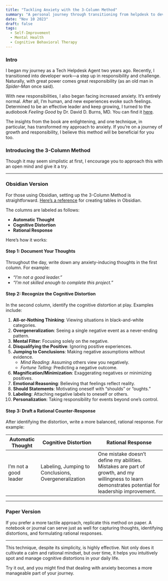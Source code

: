 ```yaml
---
title: "Tackling Anxiety with the 3-Column Method"
summary: "A personal journey through transitioning from helpdesk to development and learning to manage new responsibilities."
date: "Nov 10 2023"
draft: false
tags:
  - Self-Improvement
  - Mental Health
  - Cognitive Behavioral Therapy
---
```


### Intro

I began my journey as a Tech Helpdesk Agent two years ago. Recently, I transitioned into developer work—a step up in responsibility and challenge. Naturally, with great power comes great responsibility (as an old man in _Spider-Man_ once said).

With new responsibilities, I also began facing increased anxiety. It’s entirely normal. After all, I’m human, and new experiences evoke such feelings. Determined to be an effective leader and keep growing, I turned to the audiobook _Feeling Good_ by Dr. David D. Burns, MD. You can find it [here](https://www.amazon.com/Feeling-Good-David-D-Burns-audiobook/dp/B01N9TCVLD/?_encoding=UTF8&content-id=amzn1.sym.579192ca-1482-4409-abe7-9e14f17ac827&ref_=aufs_ap_sc_dsk).

The insights from the book are enlightening, and one technique, in particular, has transformed my approach to anxiety. If you’re on a journey of growth and responsibility, I believe this method will be beneficial for you too.

### Introducing the **3-Column Method**

Though it may seem simplistic at first, I encourage you to approach this with an open mind and give it a try.

---

### Obsidian Version

For those using Obsidian, setting up the 3-Column Method is straightforward. [Here’s a reference](https://www.makeuseof.com/how-to-create-tables-obsidian/) for creating tables in Obsidian.

The columns are labeled as follows:

- **Automatic Thought**
- **Cognitive Distortion**
- **Rational Response**

Here’s how it works:

#### Step 1: Document Your Thoughts

Throughout the day, write down any anxiety-inducing thoughts in the first column. For example:

- _“I’m not a good leader.”_
- _“I’m not skilled enough to complete this project.”_

#### Step 2: Recognize the Cognitive Distortion

In the second column, identify the cognitive distortion at play. Examples include:

1. **All-or-Nothing Thinking**: Viewing situations in black-and-white categories.
2. **Overgeneralization**: Seeing a single negative event as a never-ending pattern.
3. **Mental Filter**: Focusing solely on the negative.
4. **Disqualifying the Positive**: Ignoring positive experiences.
5. **Jumping to Conclusions**: Making negative assumptions without evidence.
   - _Mind Reading_: Assuming others view you negatively.
   - _Fortune Telling_: Predicting a negative outcome.
6. **Magnification/Minimization**: Exaggerating negatives or minimizing positives.
7. **Emotional Reasoning**: Believing that feelings reflect reality.
8. **Should Statements**: Motivating oneself with “shoulds” or “oughts.”
9. **Labeling**: Attaching negative labels to oneself or others.
10. **Personalization**: Taking responsibility for events beyond one’s control.

#### Step 3: Draft a Rational Counter-Response

After identifying the distortion, write a more balanced, rational response. For example:

| Automatic Thought     | Cognitive Distortion                                 | Rational Response                                                                                                                                    |
| --------------------- | ---------------------------------------------------- | ---------------------------------------------------------------------------------------------------------------------------------------------------- |
| I’m not a good leader | Labeling, Jumping to Conclusions, Overgeneralization | One mistake doesn’t define my abilities. Mistakes are part of growth, and my willingness to learn demonstrates potential for leadership improvement. |

---

### Paper Version

If you prefer a more tactile approach, replicate this method on paper. A notebook or journal can serve just as well for capturing thoughts, identifying distortions, and formulating rational responses.

---

This technique, despite its simplicity, is highly effective. Not only does it cultivate a calm and rational mindset, but over time, it helps you intuitively spot and manage cognitive distortions in your daily life.

Try it out, and you might find that dealing with anxiety becomes a more manageable part of your journey.
